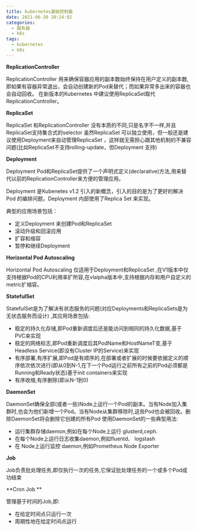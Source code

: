 ```yaml
---
title: kubernetes基础控制器
date: 2021-06-30 20:24:02
categories:
  - 服务器
  - k8s
tags:
  - kubernetes 
  - k8s
---
```


**ReplicationController**

ReplicationController 用来确保容器应用的副本数始终保持在用户定义的副本数,即如果有容器异常退出，会自动创建新的Pod来替代；而如果异常多出来的容器也会自动回收。
在新版本的Kubernetes 中建议使用ReplicaSet取代ReplicationController。

**ReplicaSet**

ReplicaSet 和ReplicationController 没有本质的不同,只是名字不一样,并且ReplicaSet支持集合式的selector
虽然ReplicaSet 可以独立使用，但一般还是建议使用Deployment来自动管理ReplicaSet ，这样就无需担心跟其他机制的不兼容问题(比如ReplicaSet不支持rolling-update，但Deployment 支持)

**Deployment**

Deployment Pod和ReplicaSet提供了一个声明式定义(declarative)方法,用来替代以前的ReplicationController来方便的管理应用。

Deployment 是Kubenetes v1.2 引入的新概念，引入的目的是为了更好的解决Pod 的编排问题，Deployment 内部使用了Replica Set 来实现。

典型的应用场景包括：

- 定义Deployment 来创建Pod和ReplicaSet
- 滚动升级和回滚应用
- 扩容和缩容
- 暂停和继续Deployment

**Horizontal Pod Autoscaling**

Horizontal Pod Autoscaling 仅适用于Deployment和ReplicaSet ,在V1版本中仅支持根据Pod的CPU利用率扩所容,在vlalpha版本中,支持根据内存和用户自定义的metric扩缩容。

**StatefulSet**

StatefulSet是为了解决有状态服务的问题(对应Deployments和ReplicaSets是为无状态服务而设计) ,其应用场景包括:

- 稳定的持久化存储,即Pod重新调度后还是能访问到相同的持久化数据,基于PVC来实现
- 稳定的网络标志,即Pod重新调度后其PodName和HostNameT变,基于Headless Service(即没有Cluster IP的Service)来实现
- 有序部署,有序扩展,即Pod是有顺序的,在部署或者扩展的时候要依据定义的顺序依次依次进行(即从0到N-1,在下一个Pod运行之前所有之前的Pod必须都是Running和Ready状态)基于init containers来实现
- 有序收缩,有序删除(即从N-1到0)

**DaemonSet**

DaemonSet确保全部(或者一些)Node上运行一个Pod的副本。当有Node加入集群时,也会为他们新增一个Pod。当有Node从集群移除时,这些Pod也会被回收。删除DaemonSet将会删除它创建的所有Pod
使用DaemonSet的一些典型用法:

- 运行集群存储daemon,例如在每个Node上运行 glusterd,ceph.
- 在每个Node上运行日志收集daemon,例如fluentd、 logstash
- 在 Node上运行监控 daemon,例如Prometheus Node Exporter

**Job**

Job负责批处理任务,即仅执行一次的任务,它保证批处理任务的一个或多个Pod成功结束

**Cron Job **

管理基于时间的Job,即:

- 在给定时间点只运行一次
- 周期性地在给定时间点运行